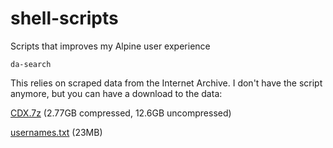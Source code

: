# shell-scripts
Scripts that improves my Alpine user experience

`da-search`

This relies on scraped data from the Internet Archive. I don't have the script anymore, but you can have a download to the data:

[CDX.7z](https://femboy.observer/up/CDX.7z) (2.77GB compressed, 12.6GB uncompressed)

[usernames.txt](https://femboy.observer/up/usernames.txt) (23MB)
